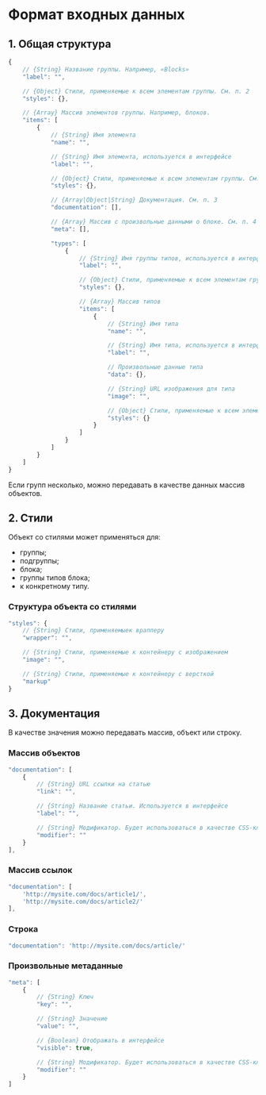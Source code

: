 # Формат входных данных

## 1. Общая структура

```js
{
    // {String} Название группы. Например, «Blocks»
    "label": "",

    // {Object} Стили, применяемые к всем элементам группы. См. п. 2
    "styles": {},

    // {Array} Массив элементов группы. Например, блоков.
    "items": [
        {
            // {String} Имя элемента
            "name": "",

            // {String} Имя элемента, используется в интерфейсе
            "label": "",

            // {Object} Стили, применяемые к всем элементам группы. См. п. 2
            "styles": {},

            // {Array|Object|String} Документация. См. п. 3
            "documentation": [],

            // {Array} Массив с произвольные данными о блоке. См. п. 4
            "meta": [],

            "types": [
                {
                    // {String} Имя группы типов, используется в интерфейсе
                    "label": "",

                    // {Object} Стили, применяемые к всем элементам группы. См. п. 2
                    "styles": {},

                    // {Array} Массив типов
                    "items": [
                        {
                            // {String} Имя типа
                            "name": "",

                            // {String} Имя типа, используется в интерфейсе
                            "label": "",

                            // Произвольные данные типа
                            "data": {},

                            // {String} URL изображения для типа
                            "image": "",

                            // {Object} Стили, применяемые к всем элементам группы. См. п. 2
                            "styles": {}
                        }
                    ]
                }
            ]
        }
    ]
}
```

Если групп несколько, можно передавать в качестве данных массив объектов.

## 2. Стили

Объект со стилями может применяться для:

* группы;
* подгруппы;
* блока;
* группы типов блока;
* к конкретному типу.

### Структура объекта со стилями

```js
"styles": {
    // {String} Стили, применяемыек врапперу
    "wrapper": "",

    // {String} Стили, применяемые к контейнеру с изображением
    "image": "",

    // {String} Стили, применяемые к контейнеру с версткой
    "markup"
}
```

## 3. Документация

В качестве значения можно передавать массив, объект или строку.

### Массив объектов

```js
"documentation": [
    {
        // {String} URL ссылки на статью
        "link": "",

        // {String} Название статьи. Используется в интерфейсе
        "label": "",

        // {String} Модификатор. Будет использоваться в качестве CSS-класса
        "modifier": ""
    }
],
```

### Массив ссылок

```js
"documentation": [
    'http://mysite.com/docs/article1/',
    'http://mysite.com/docs/article2/'
],
```

### Строка

```js
"documentation": 'http://mysite.com/docs/article/'
```

### Произвольные метаданные

```js
"meta": [
    {
        // {String} Ключ
        "key": "",

        // {String} Значение
        "value": "",

        // {Boolean} Отображать в интерфейсе
        "visible": true,

        // {String} Модификатор. Будет использоваться в качестве CSS-класса
        "modifier": ""
    }
]
```
